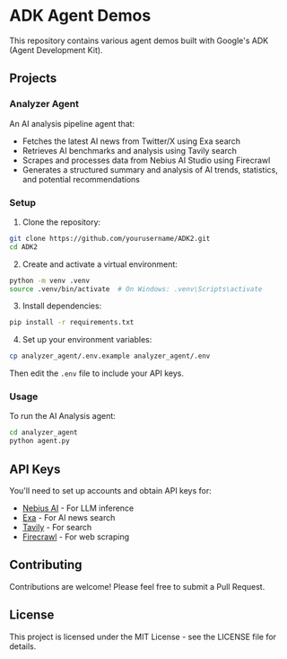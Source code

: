 # ADK Agent Demos

This repository contains various agent demos built with Google's ADK (Agent Development Kit).

## Projects

### Analyzer Agent

An AI analysis pipeline agent that:
- Fetches the latest AI news from Twitter/X using Exa search
- Retrieves AI benchmarks and analysis using Tavily search
- Scrapes and processes data from Nebius AI Studio using Firecrawl
- Generates a structured summary and analysis of AI trends, statistics, and potential recommendations

### Setup

1. Clone the repository:
```bash
git clone https://github.com/yourusername/ADK2.git
cd ADK2
```

2. Create and activate a virtual environment:
```bash
python -m venv .venv
source .venv/bin/activate  # On Windows: .venv\Scripts\activate
```

3. Install dependencies:
```bash
pip install -r requirements.txt
```

4. Set up your environment variables:
```bash
cp analyzer_agent/.env.example analyzer_agent/.env
```
Then edit the `.env` file to include your API keys.

### Usage

To run the AI Analysis agent:
```bash
cd analyzer_agent
python agent.py
```

## API Keys

You'll need to set up accounts and obtain API keys for:
- [Nebius AI](https://studio.nebius.ai/) - For LLM inference
- [Exa](https://exa.ai/) - For AI news search
- [Tavily](https://tavily.ai/) - For search
- [Firecrawl](https://firecrawl.dev/) - For web scraping

## Contributing

Contributions are welcome! Please feel free to submit a Pull Request.

## License

This project is licensed under the MIT License - see the LICENSE file for details. 